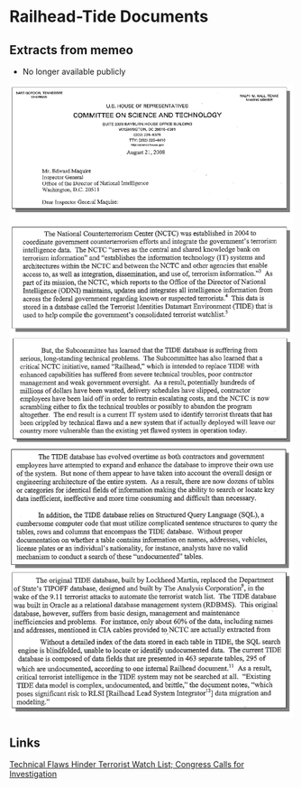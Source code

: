 # Railhead-Tide Documents

## Extracts from memeo
- No longer available publicly

<img src="images/letter1.png">

<img src="images/letter2.png">

<img src="images/letter3.png">

<img src="images/letter4.png">


## Links

[Technical Flaws Hinder Terrorist Watch List; Congress Calls for Investigation](https://democrats-science.house.gov/news/press-releases/technical-flaws-hinder-terrorist-watch-list-congress-calls-for-investigation?utm_source=chatgpt.com)


